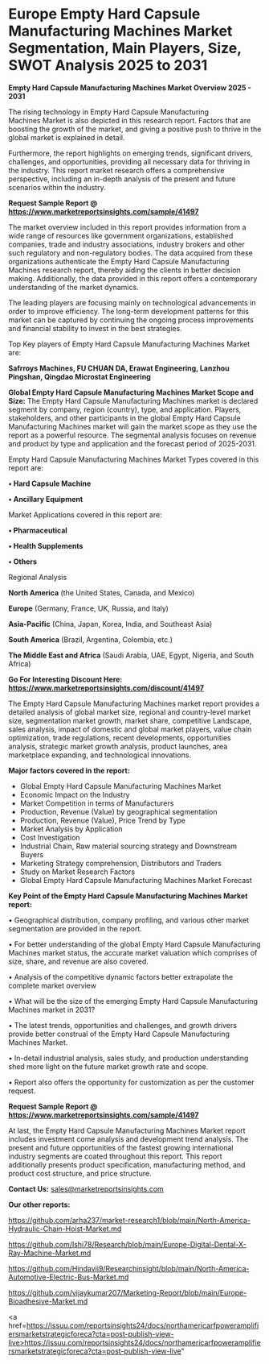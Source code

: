 # Europe Empty Hard Capsule Manufacturing Machines Market Segmentation, Main Players, Size, SWOT Analysis 2025 to 2031

<Strong> Empty Hard Capsule Manufacturing Machines Market Overview 2025 - 2031</strong>

The rising technology in Empty Hard Capsule Manufacturing Machines Market is also depicted in this research report. Factors that are boosting the growth of the market, and giving a positive push to thrive in the global market is explained in detail.

Furthermore, the report highlights on emerging trends, significant drivers, challenges, and opportunities, providing all necessary data for thriving in the industry. This report market research offers a comprehensive perspective, including an in-depth analysis of the present and future scenarios within the industry.

<strong>Request Sample Report @ <a href=https://www.marketreportsinsights.com/sample/41497>https://www.marketreportsinsights.com/sample/41497</a></strong>

The market overview included in this report provides information from a wide range of resources like government organizations, established companies, trade and industry associations, industry brokers and other such regulatory and non-regulatory bodies. The data acquired from these organizations authenticate the Empty Hard Capsule Manufacturing Machines research report, thereby aiding the clients in better decision making. Additionally, the data provided in this report offers a contemporary understanding of the market dynamics.

The leading players are focusing mainly on technological advancements in order to improve efficiency. The long-term development patterns for this market can be captured by continuing the ongoing process improvements and financial stability to invest in the best strategies.

Top Key players of Empty Hard Capsule Manufacturing Machines Market are:

<strong>Safrroys Machines, FU CHUAN DA, Erawat Engineering, Lanzhou Pingshan, Qingdao Microstat Engineering</strong>

<strong><b>Global Empty Hard Capsule Manufacturing Machines Market Scope and Size:</b></strong>
The Empty Hard Capsule Manufacturing Machines market is declared segment by company, region (country), type, and application. Players, stakeholders, and other participants in the global Empty Hard Capsule Manufacturing Machines market will gain the market scope as they use the report as a powerful resource. The segmental analysis focuses on revenue and product by type and application and the forecast period of 2025-2031.

Empty Hard Capsule Manufacturing Machines Market Types covered in this report are:

<strong>•  Hard Capsule Machine

•  Ancillary Equipment</strong>

Market Applications covered in this report are:

<strong>•  Pharmaceutical

•  Health Supplements

•  Others</strong> 

Regional Analysis

<strong>North America</strong> (the United States, Canada, and Mexico)

<strong>Europe</strong> (Germany, France, UK, Russia, and Italy)

<strong>Asia-Pacific</strong> (China, Japan, Korea, India, and Southeast Asia)

<strong>South America</strong> (Brazil, Argentina, Colombia, etc.)

<strong>The Middle East and Africa</strong> (Saudi Arabia, UAE, Egypt, Nigeria, and South Africa)

<strong>Go For Interesting Discount Here: <a href=https://www.marketreportsinsights.com/discount/41497>https://www.marketreportsinsights.com/discount/41497</a></strong>

The Empty Hard Capsule Manufacturing Machines market report provides a detailed analysis of global market size, regional and country-level market size, segmentation market growth, market share, competitive Landscape, sales analysis, impact of domestic and global market players, value chain optimization, trade regulations, recent developments, opportunities analysis, strategic market growth analysis, product launches, area marketplace expanding, and technological innovations.

<strong><b>Major factors covered in the report:</b></strong>
<ul>
  <li>Global Empty Hard Capsule Manufacturing Machines Market </li>
  <li>Economic Impact on the Industry</li>
  <li>Market Competition in terms of Manufacturers</li>
  <li>Production, Revenue (Value) by geographical segmentation</li>
  <li>Production, Revenue (Value), Price Trend by Type</li>
  <li>Market Analysis by Application</li>
  <li>Cost Investigation</li>
  <li>Industrial Chain, Raw material sourcing strategy and Downstream Buyers</li>
  <li>Marketing Strategy comprehension, Distributors and Traders</li>
  <li>Study on Market Research Factors</li>
  <li>Global Empty Hard Capsule Manufacturing Machines Market Forecast</li>
</ul>

<strong><b>Key Point of the Empty Hard Capsule Manufacturing Machines Market report:</b></strong>

• Geographical distribution, company profiling, and various other market segmentation are provided in the report.

• For better understanding of the global Empty Hard Capsule Manufacturing Machines market status, the accurate market valuation which comprises of size, share, and revenue are also covered.

• Analysis of the competitive dynamic factors better extrapolate the complete market overview

• What will be the size of the emerging Empty Hard Capsule Manufacturing Machines market in 2031?

• The latest trends, opportunities and challenges, and growth drivers provide better construal of the Empty Hard Capsule Manufacturing Machines Market.

• In-detail industrial analysis, sales study, and production understanding shed more light on the future market growth rate and scope.

• Report also offers the opportunity for customization as per the customer request.

<strong>Request Sample Report @ <a href=https://www.marketreportsinsights.com/sample/41497>https://www.marketreportsinsights.com/sample/41497</a></strong>

At last, the Empty Hard Capsule Manufacturing Machines Market report includes investment come analysis and development trend analysis. The present and future opportunities of the fastest growing international industry segments are coated throughout this report. This report additionally presents product specification, manufacturing method, and product cost structure, and price structure.

<strong>Contact Us:</strong>
sales@marketreportsinsights.com

<strong>Our other reports:</strong>

<a href=https://github.com/arha237/market-research1/blob/main/North-America-Hydraulic-Chain-Hoist-Market.md>https://github.com/arha237/market-research1/blob/main/North-America-Hydraulic-Chain-Hoist-Market.md</a>

<a href=https://github.com/Ishi78/Research/blob/main/Europe-Digital-Dental-X-Ray-Machine-Market.md>https://github.com/Ishi78/Research/blob/main/Europe-Digital-Dental-X-Ray-Machine-Market.md</a>

<a href=https://github.com/Hindavii9/Researchinsight/blob/main/North-America-Automotive-Electric-Bus-Market.md>https://github.com/Hindavii9/Researchinsight/blob/main/North-America-Automotive-Electric-Bus-Market.md</a>

<a href=https://github.com/vijaykumar207/Marketing-Report/blob/main/Europe-Bioadhesive-Market.md>https://github.com/vijaykumar207/Marketing-Report/blob/main/Europe-Bioadhesive-Market.md</a>

<a href=https://issuu.com/reportsinsights24/docs/northamericarfpoweramplifiersmarketstrategicforeca?cta=post-publish-view-live>https://issuu.com/reportsinsights24/docs/northamericarfpoweramplifiersmarketstrategicforeca?cta=post-publish-view-live</a>"

